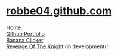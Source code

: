 # [robbe04.github.com](https://robbe04.github.io/home/)
[Home](https://robbe04.github.io/home)  
[Github Portfolio](https://robbe04.github.io/home/portfolio)  
[Banana Clicker](https://robbe04.github.io/home/bananaclicker)  
[Revenge Of The Knight](https://robbe04.github.io/home/fight) (in development)!

